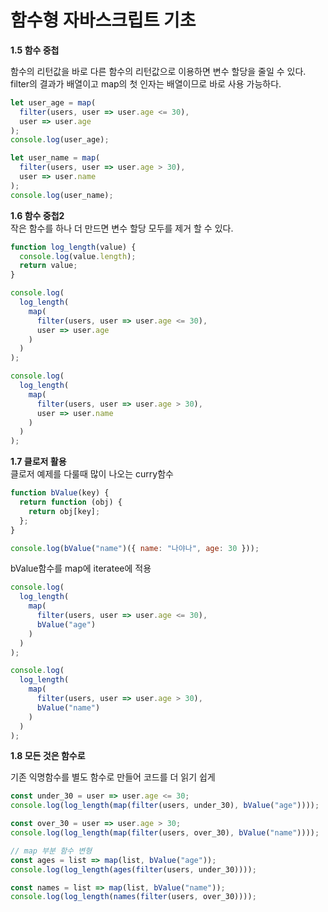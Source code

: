 # 함수형 자바스크립트 기초

**1.5 함수 중첩**

함수의 리턴값을 바로 다른 함수의 리턴값으로 이용하면 변수 할당을 줄일 수 있다.  
filter의 결과가 배열이고 map의 첫 인자는 배열이므로 바로 사용 가능하다.

```javascript
let user_age = map(
  filter(users, user => user.age <= 30),
  user => user.age
);
console.log(user_age);

let user_name = map(
  filter(users, user => user.age > 30),
  user => user.name
);
console.log(user_name);
```

**1.6 함수 중첩2**  
작은 함수를 하나 더 만드면 변수 할당 모두를 제거 할 수 있다.

```javascript
function log_length(value) {
  console.log(value.length);
  return value;
}

console.log(
  log_length(
    map(
      filter(users, user => user.age <= 30),
      user => user.age
    )
  )
);

console.log(
  log_length(
    map(
      filter(users, user => user.age > 30),
      user => user.name
    )
  )
);
```

**1.7 클로저 활용**  
클로저 예제를 다룰때 많이 나오는 curry함수

```javascript
function bValue(key) {
  return function (obj) {
    return obj[key];
  };
}

console.log(bValue("name")({ name: "나야나", age: 30 }));
```

bValue함수를 map에 iteratee에 적용

```javascript
console.log(
  log_length(
    map(
      filter(users, user => user.age <= 30),
      bValue("age")
    )
  )
);

console.log(
  log_length(
    map(
      filter(users, user => user.age > 30),
      bValue("name")
    )
  )
);
```

**1.8 모든 것은 함수로**

기존 익명함수를 별도 함수로 만들어 코드를 더 읽기 쉽게

```javascript
const under_30 = user => user.age <= 30;
console.log(log_length(map(filter(users, under_30), bValue("age"))));

const over_30 = user => user.age > 30;
console.log(log_length(map(filter(users, over_30), bValue("name"))));

// map 부분 함수 변형
const ages = list => map(list, bValue("age"));
console.log(log_length(ages(filter(users, under_30))));

const names = list => map(list, bValue("name"));
console.log(log_length(names(filter(users, over_30))));
```
